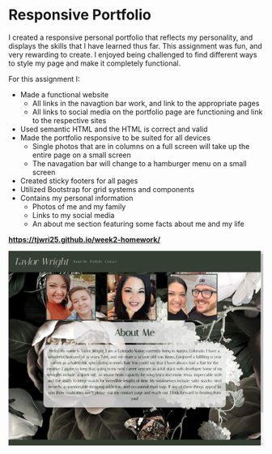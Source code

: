 # Responsive Portfolio 

I created a responsive personal portfolio that reflects my personality, and displays the skills that I have learned thus far. This assignment was fun, and very rewarding to create. I enjoyed being challenged to find different ways to style my page and make it completely functional. 

For this assignment I: 
   - Made a functional website 
       - All links in the navagtion bar work, and link to the appropriate pages  
       - All links to social media on the portfolio page are functioning and link to the respective sites
   - Used semantic HTML and the HTML is correct and valid 
   - Made the portfolio responsive to be suited for all devices 
       - Single photos that are in columns on a full screen will take up the entire page on a small screen 
       - The navagation bar will change to a hamburger menu on a small screen 
   - Created sticky footers for all pages 
   - Utilized Bootstrap for grid systems and components 
   - Contains my personal information 
       - Photos of me and my family 
       - Links to my social media 
       - An about me section featuring some facts about me and my life 


 **https://tjwri25.github.io/week2-homework/**




![View Page](assets/screenshot.png)

